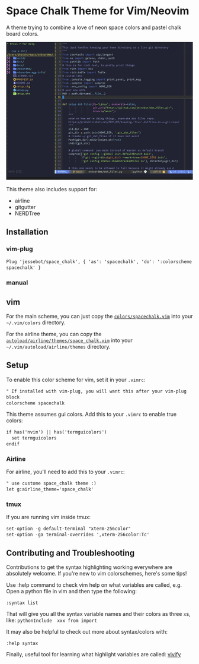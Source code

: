 # Space Chalk Theme for Vim/Neovim
A theme trying to combine a love of neon space colors and pastel chalk board colors.

![Screenshot](./img/vim_example.png)

This theme also includes support for:
- airline
- gitgutter
- NERDTree

## Installation

### vim-plug

```
Plug 'jessebot/space_chalk', { 'as': 'spacechalk', 'do': ':colorscheme spacechalk' }
```

### manual

## vim

For the main scheme, you can just copy the [`colors/spacechalk.vim`](https://github.com/jessebot/space-chalk/blob/main/colors/spacechalk.vim) into your `~/.vim/colors` directory.

For the airline theme, you can copy the [`autoload/airline/themes/space_chalk.vim`](https://github.com/jessebot/space-chalk/blob/main/autoload/airline/themes/space_chalk.vim) into your `~/.vim/autoload/airline/themes` directory.

## Setup
To enable this color scheme for vim, set it in your `.vimrc`:

```vim
" If installed with vim-plug, you will want this after your vim-plug block
colorscheme spacechalk 
```

This theme assumes gui colors. Add this to your `.vimrc` to enable true colors:

```vim
if has('nvim') || has('termguicolors')
  set termguicolors
endif
```

### Airline
For airline, you'll need to add this to your `.vimrc`:

```vim
" use custome space_chalk theme :)
let g:airline_theme='space_chalk'
```

### tmux
If you are running vim inside tmux:

```tmux
set-option -g default-terminal "xterm-256color"
set-option -ga terminal-overrides ',xterm-256color:Tc'
```

## Contributing and Troubleshooting

Contributions to get the syntax highlighting working everywhere are absolutely
welcome. If you're new to vim colorschemes, here's some tips!

Use :help command to check vim help on what variables are called, e.g.
Open a python file in vim and then type the following:

```vim
:syntax list
```

That will give you all the syntax variable names and their colors as
three `x`s, like: `pythonInclude  xxx from import`

It may also be helpful to check out more about syntax/colors with:

```vim
:help syntax 
```

Finally, useful tool for learning what highlight variables are called:
[vivify](http://bytefluent.com/vivify/)
